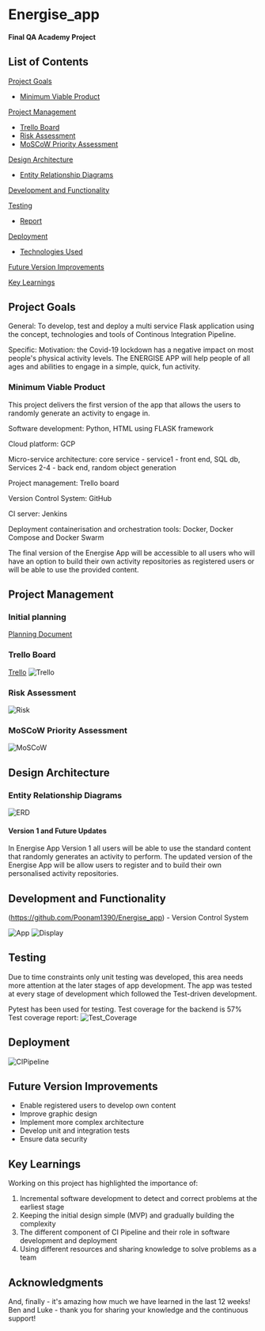 # Energise_app

#### Final QA Academy Project

## List of Contents
[Project Goals](#PG)
   * [Minimum Viable Product](#MVP)
   
[Project Management](#PM)
   * [Trello Board](#trello)  
   * [Risk Assessment](#RA)
   * [MoSCoW Priority Assessment](#MPA)
   

[Design Architecture](#architecture)
   * [Entity Relationship Diagrams](#erd)

[Development and Functionality](#Funct)
   
[Testing](#testing)
   * [Report](#report)

[Deployment](#depl)
   * [Technologies Used](#tech)
     
[Future Version Improvements](#improve)

[Key Learnings](#learn)



<a name="PG"></a>
## Project Goals
General:
To develop, test and deploy a multi service Flask application using the concept, technologies and tools of Continous Integration Pipeline.  

Specific:
Motivation: the Covid-19 lockdown has a negative impact on most people's physical activity levels. The ENERGISE APP will help people of all ages and abilities to engage in a simple, quick, fun activity.
    


<a name="MVP"></a>
### Minimum Viable Product
This project delivers the first version of the app that allows the users to randomly generate an activity to engage in.

Software development: Python, HTML using FLASK framework

Cloud platform: GCP

Micro-service architecture: core service - service1 - front end, SQL db, Services 2-4 - back end, random object generation

Project management: Trello board

Version Control System: GitHub

CI server: Jenkins

Deployment containerisation and orchestration tools: Docker, Docker Compose and Docker Swarm  

The final version of the Energise App will be accessible to all users who will have an option to build their own activity repositories as registered users or will be able to use the provided content. 

<a name="PM"></a>
## Project Management 

<a name="Project_Planning"></a>
### Initial planning
[Planning Document](https://docs.google.com/document/d/1SVWyZGW0GlgJG2k3dfGB7IPeu5MU-PpiiXjor4kx6kY/edit?ts=5e8edf23)

<a name="trello"></a>
### Trello Board

[Trello](https://trello.com/b/BuIqKvQV/energise-app) 
![Trello](/Documentation_Images/energise_app_trello.png)

<a name="RA"></a>
### Risk Assessment 

![Risk](/Documentation_Images/risk_register_energise_app.jpg)

<a name="MPA"></a>
### MoSCoW Priority Assessment
![MoSCoW](/Documentation_Images/energise_app_MoSCoW_Priority_Assessment_Table.jpg)
  
<a name="architecture"></a>
## Design Architecture
<a name="erd"></a>
### Entity Relationship Diagrams

![ERD](/Documentation_Images/energise_app_erd.jpg)

#### Version 1 and Future Updates
In Energise App Version 1 all users will be able to use the standard content that randomly generates an activity to perform.
The updated version of the Energise App will be allow users to register and to build their own personalised activity repositories.

<a name="Funct"></a>
## Development and Functionality
(https://github.com/Poonam1390/Energise_app) - Version Control System

![App](/Documentation_Images/Taskgenerator.png)
![Display](/Documentation_Images/RoutineDisplay.png)
 
<a name="testing"></a>
## Testing
Due to time constraints only unit testing was developed, this area needs more attention at the later stages of app development.
The app was tested at every stage of development which followed the Test-driven development.

Pytest has been used for testing. Test coverage for the backend is 57% 
Test coverage report:
![Test_Coverage](/Documentation_Images/.png)
   
<a name="depl"></a>
## Deployment
![CIPipeline](/Documentation_Images/ci_pipeline.jpg)
 
<a name="improve"></a>
## Future Version Improvements
 - Enable registered users to develop own content
 - Improve graphic design 
 - Implement more complex architecture
 - Develop unit and integration tests
- Ensure data security  

<a name="learn"></a>
## Key Learnings

Working on this project has highlighted the importance of: 
1. Incremental software development to detect and correct problems at the earliest stage 
2. Keeping the initial design simple (MVP) and gradually building the complexity 
3. The different component of CI Pipeline and their role in software development and deployment
4. Using different resources and sharing knowledge to solve problems as a team  


## Acknowledgments
And, finally - it's amazing how much we have learned in the last 12 weeks! Ben and Luke - thank you for sharing your knowledge and the continuous support!
